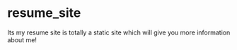 # resume_site
Its my resume site is totally a static site which will give you more information about me!
